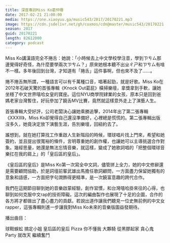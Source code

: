 ```yaml
---
title: 深度專訪Miss Ko葛仲珊
date: 2017-02-21 21:00:00
media: https://one.xiaoyuu.ga/music543/2017/20170221.mp3
image: https://cdn.jsdelivr.net/gh/coxmos/cdn@master/music543/20170221.jpg
season: 2017
guid: 20170221
length: 82612000
category: podcast
---
```


Miss Ko講漢語完全不捲舌：她說：「小時候去上中文學校學注音，學到ㄗㄘㄙ那邊覺得好奇怪，為什麼要學兩次ㄗㄘㄙ？」原來她根本聽不出ㄓㄔㄕ和ㄗㄘㄙ有啥不一樣。多年後回到台灣，才知道有「捲舌」這件事啊，但也來不及了……。

捲不捲舌無所謂，一種語言可以有千萬種口音，唱著起勁，就是好歌。Miss Ko在2012年石破天驚的首張專輯《Knock Out葛屁》橫掃樂壇，拿獎拿到手軟，讓她坐穩了中文世界嘻哈女皇的寶座。這位NYU商學院肄業的女孩，原本只是回到爸媽老家台灣暫住，好玩參加了饒舌MV比賽，竟然就這樣意外走上了演藝人生。

首張專輯大受好評，公司老闆決心讓她乘勝追擊，2014年出了第二張專輯《XXXIII》，Miss Ko卻覺得自己還沒準備好，心裡總是慌慌的。第二張專輯出版沒多久，她竟決定放下演藝生涯，告別樂壇，回紐約去了。

誰想到，就在她打算找工作重啟人生新階段的時候，環球唱片找上門來，希望和她簽約，並且提出很寬裕的條件，言明尊重她的創作權，也讓她可以主導挑選合作對象。幾經思量，她還是無法忘情音樂，就這樣，變成了她歌詞唱的「把整個環球音樂扛在我的肩上」的「皇后區的皇后」。

《皇后區的皇后》是Miss Ko第一次寫全中文詞，儘管拼上全力，她的中文修辭還是需要顧問協助，於是詞壇前輩武雄出馬擔任歌詞顧問，一方面盡力保留她獨有的意象和語感，一方面把字句潤飾得更精準，是一次饒富意趣的跨代合作。

我們在這期節目聊到她的音樂啟蒙經驗，創作習慣，和台灣嘻哈掛來往的心得，也聊到如何克服中文rap的技術障礙。這次的編曲製作也展現了十足的企圖，合作的各方將才都做出了盡心盡力的貢獻。若說出道作讓我們聽見一位史無前例的中文女rapper，這張專輯則進一步讓我對Miss Ko未來的音樂版圖益發期待。

播出曲目：

球鞋蜈蚣
搞定小姐
皇后區的皇后
Pizza
你不懂我
大夥騎
從黑膠起家
貪心鬼
Party
就改天
繼續奮鬥
